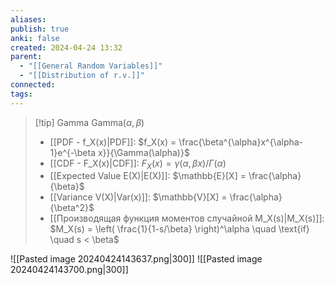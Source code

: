 ```yaml
---
aliases: 
publish: true
anki: false
created: 2024-04-24 13:32
parent:
  - "[[General Random Variables]]"
  - "[[Distribution of r.v.]]"
connected: 
tags:
---
```


> [!tip] Gamma  $\text{Gamma}(\alpha, \beta)$ 
> - [[PDF - f_X(x)|PDF]]: $f_X(x) = \frac{\beta^{\alpha}x^{\alpha-1}e^{-\beta x}}{\Gamma(\alpha)}$
> - [[CDF - F_X(x)|CDF]]: $F_X(x) = \gamma\left(\alpha, \beta x\right) / \Gamma(\alpha)$
> - [[Expected Value E(X)|E(X)]]: $\mathbb{E}[X] = \frac{\alpha}{\beta}$
> - [[Variance V(X)|Var(x)]]: $\mathbb{V}[X] = \frac{\alpha}{\beta^2}$
> - [[Производящая функция моментов случайной M_X(s)|M_X(s)]]: $M_X(s) = \left( \frac{1}{1-s/\beta} \right)^\alpha \quad \text{if} \quad s < \beta$  

![[Pasted image 20240424143637.png|300]]
![[Pasted image 20240424143700.png|300]]